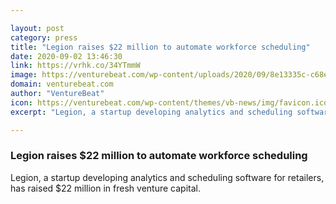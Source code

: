```yaml
---

layout: post
category: press
title: "Legion raises $22 million to automate workforce scheduling"
date: 2020-09-02 13:46:30
link: https://vrhk.co/34YTmmW
image: https://venturebeat.com/wp-content/uploads/2020/09/8e13335c-c68e-4e3a-b15e-8efcdebb67d0-e1598975439908.png?w=1200&strip=all
domain: venturebeat.com
author: "VentureBeat"
icon: https://venturebeat.com/wp-content/themes/vb-news/img/favicon.ico
excerpt: "Legion, a startup developing analytics and scheduling software for retailers, has raised $22 million in fresh venture capital."

---
```


### Legion raises $22 million to automate workforce scheduling

Legion, a startup developing analytics and scheduling software for retailers, has raised $22 million in fresh venture capital.